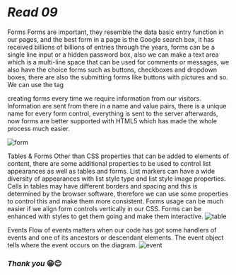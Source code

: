 # ***Read 09*** 


Forms
Forms are important, they resemble the data basic entry function in our pages, and the best form in a page is the Google search box, it has received billions of billions of entries through the years, forms can be a single line input or a hidden password box, also we can make a text area which is a multi-line space that can be used for comments or messages, we also have the choice forms such as buttons, checkboxes and dropdown boxes, there are also the submitting forms like buttons with pictures and so.
We can use the tag <form> creating forms every time we require information from our visitors.
Information are sent from there in a name and value pairs, there is a unique name for every form control, everything is sent to the server afterwards, now forms are better supported with HTML5 which has made the whole process much easier.

![form](https://upload.wikimedia.org/wikipedia/commons/3/34/Sample_web_form.png)



Tables & Forms
Other than CSS properties that can be added to elements of content, there are some additional properties to be used to control list appearances as well as tables and forms.
List markers can have a wide diversity of appearances with list style type and list style image properties.
Cells in tables may have different borders and spacing and this is determined by the browser software, therefore we can use some properties to control this and make them more consistent.
Forms usage can be much easier if we align form controls vertically in our CSS.
Forms can be enhanced with styles to get them going and make them interactive. 
![table](https://upload.wikimedia.org/wikipedia/commons/9/9d/Scribunto_debug_console_usage_example.png)

Events
Flow of events matters when our code has got some handlers of events and one of its ancestors or descendant elements.
The event object tells where the event occurs on the diagram.
![event](https://c0.wallpaperflare.com/preview/600/243/618/javascript-vscode-editor-code.jpg)



### ***Thank you*** 😁😊